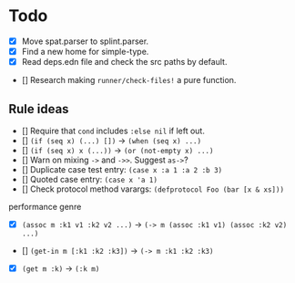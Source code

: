 # Todo

* [x] Move spat.parser to splint.parser.
* [x] Find a new home for simple-type.
* [x] Read deps.edn file and check the src paths by default.
* [] Research making `runner/check-files!` a pure function.

## Rule ideas

* [] Require that `cond` includes `:else nil` if left out.
* [] `(if (seq x) (...) [])` -> `(when (seq x) ...)`
* [] `(if (seq x) x (...))` -> `(or (not-empty x) ...)`
* [] Warn on mixing `->` and `->>`. Suggest `as->`?
* [] Duplicate case test entry: `(case x :a 1 :a 2 :b 3)`
* [] Quoted case entry: `(case x 'a 1)`
* [] Check protocol method varargs: `(defprotocol Foo (bar [x & xs]))`

performance genre

* [x] `(assoc m :k1 v1 :k2 v2 ...)` -> `(-> m (assoc :k1 v1) (assoc :k2 v2) ...)`
* [] `(get-in m [:k1 :k2 :k3])` -> `(-> m :k1 :k2 :k3)`
* [x] `(get m :k)` -> `(:k m)`
